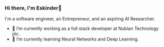 ### Hi there, I'm Eskinder👋

I'm a software engineer, an Entrepreneur, and an aspiring AI Researcher.



- 🔭 I’m currently working as a full stack developer at Nubian Technology plc.
- 🌱 I’m currently learning Neural Networks and Deep Learning.
